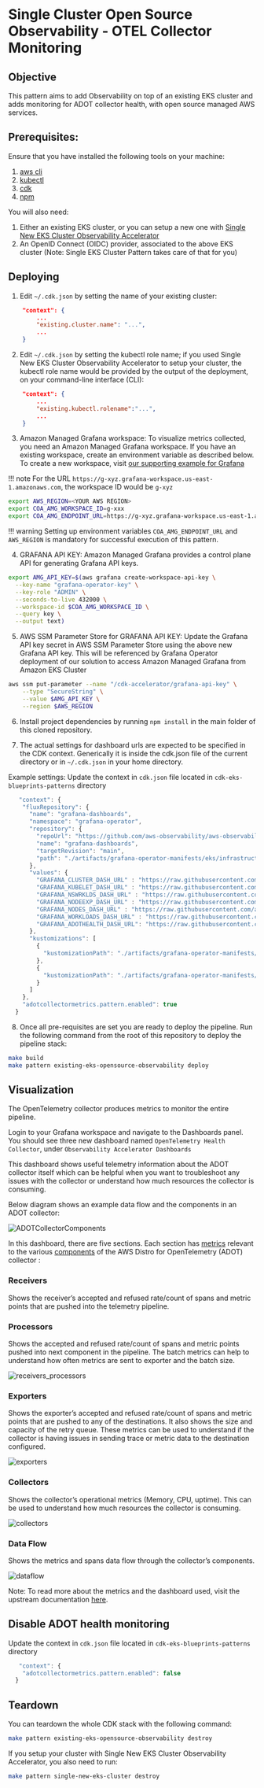 # Single Cluster Open Source Observability - OTEL Collector Monitoring

## Objective

This pattern aims to add Observability on top of an existing EKS cluster and adds monitoring for ADOT collector health, with open source managed AWS services.

## Prerequisites:

Ensure that you have installed the following tools on your machine:

1. [aws cli](https://docs.aws.amazon.com/cli/latest/userguide/install-cliv2.html)
2. [kubectl](https://Kubernetes.io/docs/tasks/tools/)
3. [cdk](https://docs.aws.amazon.com/cdk/v2/guide/getting_started.html#getting_started_install)
4. [npm](https://docs.npmjs.com/cli/v8/commands/npm-install)

You will also need:

1. Either an existing EKS cluster, or you can setup a new one with  [Single New EKS Cluster Observability Accelerator](../single-new-eks-observability-accelerators/single-new-eks-cluster.md)
2. An OpenID Connect (OIDC) provider, associated to the above EKS cluster (Note: Single EKS Cluster Pattern takes care of that for you)

## Deploying

1. Edit `~/.cdk.json` by setting the name of your existing cluster:

```json
    "context": {
        ...
        "existing.cluster.name": "...",
        ...
    }
```

2. Edit `~/.cdk.json` by setting the kubectl role name; if you used Single New EKS Cluster Observability Accelerator to setup your cluster, the kubectl role name would be provided by the output of the deployment, on your command-line interface (CLI):

```json
    "context": {
        ...
        "existing.kubectl.rolename":"...",
        ...
    }
```

3. Amazon Managed Grafana workspace: To visualize metrics collected, you need an Amazon Managed Grafana workspace. If you have an existing workspace, create an environment variable as described below. To create a new workspace, visit [our supporting example for Grafana](https://aws-observability.github.io/terraform-aws-observability-accelerator/helpers/managed-grafana/)

!!! note
For the URL `https://g-xyz.grafana-workspace.us-east-1.amazonaws.com`, the workspace ID would be `g-xyz`

```bash
export AWS_REGION=<YOUR AWS REGION>
export COA_AMG_WORKSPACE_ID=g-xxx
export COA_AMG_ENDPOINT_URL=https://g-xyz.grafana-workspace.us-east-1.amazonaws.com
```

!!! warning
Setting up environment variables `COA_AMG_ENDPOINT_URL` and `AWS_REGION` is mandatory for successful execution of this pattern.

4. GRAFANA API KEY: Amazon Managed Grafana provides a control plane API for generating Grafana API keys.

```bash
export AMG_API_KEY=$(aws grafana create-workspace-api-key \
  --key-name "grafana-operator-key" \
  --key-role "ADMIN" \
  --seconds-to-live 432000 \
  --workspace-id $COA_AMG_WORKSPACE_ID \
  --query key \
  --output text)
```

5. AWS SSM Parameter Store for GRAFANA API KEY: Update the Grafana API key secret in AWS SSM Parameter Store using the above new Grafana API key. This will be referenced by Grafana Operator deployment of our solution to access Amazon Managed Grafana from Amazon EKS Cluster

```bash
aws ssm put-parameter --name "/cdk-accelerator/grafana-api-key" \
    --type "SecureString" \
    --value $AMG_API_KEY \
    --region $AWS_REGION
```

6. Install project dependencies by running `npm install` in the main folder of this cloned repository.

7. The actual settings for dashboard urls are expected to be specified in the CDK context. Generically it is inside the cdk.json file of the current directory or in `~/.cdk.json` in your home directory.

Example settings: Update the context in `cdk.json` file located in `cdk-eks-blueprints-patterns` directory

```typescript
   "context": {
    "fluxRepository": {
      "name": "grafana-dashboards",
      "namespace": "grafana-operator",
      "repository": {
        "repoUrl": "https://github.com/aws-observability/aws-observability-accelerator",
        "name": "grafana-dashboards",
        "targetRevision": "main",
        "path": "./artifacts/grafana-operator-manifests/eks/infrastructure"
      },
      "values": {
        "GRAFANA_CLUSTER_DASH_URL" : "https://raw.githubusercontent.com/aws-observability/aws-observability-accelerator/main/artifacts/grafana-dashboards/eks/infrastructure/cluster.json",
        "GRAFANA_KUBELET_DASH_URL" : "https://raw.githubusercontent.com/aws-observability/aws-observability-accelerator/main/artifacts/grafana-dashboards/eks/infrastructure/kubelet.json",
        "GRAFANA_NSWRKLDS_DASH_URL" : "https://raw.githubusercontent.com/aws-observability/aws-observability-accelerator/main/artifacts/grafana-dashboards/eks/infrastructure/namespace-workloads.json",
        "GRAFANA_NODEEXP_DASH_URL" : "https://raw.githubusercontent.com/aws-observability/aws-observability-accelerator/main/artifacts/grafana-dashboards/eks/infrastructure/nodeexporter-nodes.json",
        "GRAFANA_NODES_DASH_URL" : "https://raw.githubusercontent.com/aws-observability/aws-observability-accelerator/main/artifacts/grafana-dashboards/eks/infrastructure/nodes.json",
        "GRAFANA_WORKLOADS_DASH_URL" : "https://raw.githubusercontent.com/aws-observability/aws-observability-accelerator/main/artifacts/grafana-dashboards/eks/infrastructure/workloads.json",
        "GRAFANA_ADOTHEALTH_DASH_URL": "https://raw.githubusercontent.com/aws-observability/aws-observability-accelerator/main/artifacts/grafana-dashboards/adot/adothealth.json"
      },
      "kustomizations": [
        {
          "kustomizationPath": "./artifacts/grafana-operator-manifests/eks/infrastructure"
        },
        {
          "kustomizationPath": "./artifacts/grafana-operator-manifests/eks/adot"
        }
      ]
    },
    "adotcollectormetrics.pattern.enabled": true
  }
```

8. Once all pre-requisites are set you are ready to deploy the pipeline. Run the following command from the root of this repository to deploy the pipeline stack:

```bash
make build
make pattern existing-eks-opensource-observability deploy
```

## Visualization

The OpenTelemetry collector produces metrics to monitor the entire pipeline. 

Login to your Grafana workspace and navigate to the Dashboards panel. You should see three new dashboard named `OpenTelemetry Health Collector`, under `Observability Accelerator Dashboards`

This dashboard shows useful telemetry information about the ADOT collector itself which can be helpful when you want to troubleshoot any issues with the collector or understand how much resources the collector is consuming.

Below diagram shows an example data flow and the components in an ADOT collector:

![ADOTCollectorComponents](../images/ADOTCollectorComponents.png)


In this dashboard, there are five sections. Each section has [metrics](https://aws-observability.github.io/observability-best-practices/guides/operational/adot-at-scale/operating-adot-collector/#collecting-health-metrics-from-the-collector) relevant to the various [components](https://opentelemetry.io/docs/demo/collector-data-flow-dashboard/#data-flow-overview) of the AWS Distro for OpenTelemetry (ADOT) collector :

### Receivers
Shows the receiver’s accepted and refused rate/count of spans and metric points that are pushed into the telemetry pipeline.

### Processors
Shows the accepted and refused rate/count of spans and metric points pushed into next component in the pipeline. The batch metrics can help to understand how often metrics are sent to exporter and the batch size.

![receivers_processors](../images/ADOTReceiversProcessors.png)


### Exporters
Shows the exporter’s accepted and refused rate/count of spans and metric points that are pushed to any of the destinations. It also shows the size and capacity of the retry queue. These metrics can be used to understand if the collector is having issues in sending trace or metric data to the destination configured.

![exporters](../images/ADOTExporters.png)


### Collectors
Shows the collector’s operational metrics (Memory, CPU, uptime). This can be used to understand how much resources the collector is consuming.

![collectors](../images/ADOTCollectors.png)

### Data Flow
Shows the metrics and spans data flow through the collector’s components.

![dataflow](../images/ADOTDataflow.png)

Note:
    To read more about the metrics and the dashboard used, visit the upstream documentation [here](https://opentelemetry.io/docs/demo/collector-data-flow-dashboard/).


## Disable ADOT health monitoring

Update the context in `cdk.json` file located in `cdk-eks-blueprints-patterns` directory

```typescript
   "context": {
    "adotcollectormetrics.pattern.enabled": false
  }
```

## Teardown

You can teardown the whole CDK stack with the following command:

```bash
make pattern existing-eks-opensource-observability destroy
```

If you setup your cluster with Single New EKS Cluster Observability Accelerator, you also need to run:

```bash
make pattern single-new-eks-cluster destroy
```
